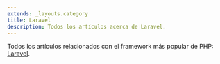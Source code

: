 ```yaml
---
extends: _layouts.category
title: Laravel
description: Todos los artículos acerca de Laravel.
---
```


Todos los artículos relacionados con el framework más popular de PHP: [Laravel](http://laravel.com).
